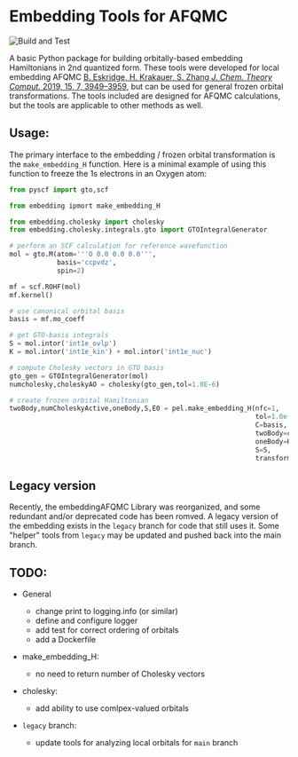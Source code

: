 # Embedding Tools for AFQMC

![Build and Test](https://github.com/bkesk/embeddingAFQMC/actions/workflows/python-app.yml/badge.svg)

A basic Python package for building orbitally-based embedding
Hamiltonians in 2nd quantized form.
These tools were developed for local embedding AFQMC [B. Eskridge, H. Krakauer, S. Zhang *J. Chem. Theory Comput.* 2019, 15, 7, 3949–3959](https://pubs.acs.org/doi/10.1021/acs.jctc.8b01244),
but can be used for general frozen orbital transformations.
The tools included are designed for AFQMC calculations, but the
tools are applicable to other methods as well.

## Usage:

The primary interface to the embedding / frozen orbital transformation is the `make_embedding_H` function.
Here is a minimal example of using this function to freeze the 1s electrons in an Oxygen atom:

```Python
from pyscf import gto,scf

from embedding ipmort make_embedding_H

from embedding.cholesky import cholesky
from embedding.cholesky.integrals.gto import GTOIntegralGenerator

# perform an SCF calculation for reference wavefunction
mol = gto.M(atom='''O 0.0 0.0 0.0''',
            basis='ccpvdz',
            spin=2)

mf = scf.ROHF(mol)
mf.kernel()

# use canonical orbital basis
basis = mf.mo_coeff

# get GTO-basis integrals
S = mol.intor('int1e_ovlp')
K = mol.intor('int1e_kin') + mol.intor('int1e_nuc')

# compute Cholesky vectors in GTO basis
gto_gen = GTOIntegralGenerator(mol)
numcholesky,choleskyAO = cholesky(gto_gen,tol=1.0E-6)

# create frozen orbital Hamiltonian
twoBody,numCholeskyActive,oneBody,S,E0 = pel.make_embedding_H(nfc=1,
                                                              tol=1.0e-8,
                                                              C=basis,
                                                              twoBody=choleskyAO,
                                                              oneBody=K,
                                                              S=S,
                                                              transform_only=True)
```

## Legacy version

Recently, the embeddingAFQMC Library was reorganized, and some redundant and/or 
deprecated code has been romved.
A legacy version of the embedding exists in the `legacy` branch for code that still uses it.
Some "helper" tools from `legacy` may be updated and pushed back into the main branch.

## TODO:

- General
  - change print to logging.info (or similar)
  - define and configure logger
  - add test for correct ordering of orbitals
  - add a Dockerfile

- make_embedding_H:
  - no need to return number of Cholesky vectors

- cholesky:
  - add ability to use comlpex-valued orbitals

- `legacy` branch:
  - update tools for analyzing local orbitals for `main` branch
